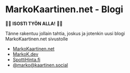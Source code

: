 # MarkoKaartinen.net - Blogi

🚨🚨 **ISOSTI TYÖN ALLA!** 🚨🚨

Tänne rakentuu jollain tahtia, joskus ja jotenkin uusi blogi MarkoKaartinen.net sivustolle

- [MarkoKaartinen.net](https://markokaartinen.net)
- [MarkoK.dev](https://markok.dev)
- [SpottiHinta.fi](https://spottihinta.fi)
- [@marko@kaartinen.social](https://kaartinen.social/@marko)
